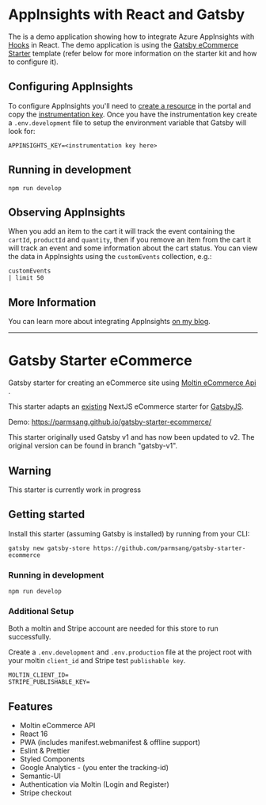 # AppInsights with React and Gatsby

The is a demo application showing how to integrate Azure AppInsights with
[Hooks](https://reactjs.org/docs/hooks-intro.html) in React. The demo
application is using the [Gatsby eCommerce Starter](#gatsby-starter-ecommerce)
template (refer below for more information on the starter kit and how to
configure it).

## Configuring AppInsights

To configure AppInsights you'll need to
[create a resource](https://docs.microsoft.com/en-gb/azure/azure-monitor/app/create-new-resource?WT.mc_id=reactappinsights-github-aapowell)
in the portal and copy the
[instrumentation key](https://docs.microsoft.com/en-gb/azure/azure-monitor/app/create-new-resource?WT.mc_id=reactappinsights-github-aapowell#copy-the-instrumentation-key).
Once you have the instrumentation key create a `.env.development` file to setup
the environment variable that Gatsby will look for:

```dosini
APPINSIGHTS_KEY=<instrumentation key here>
```

## Running in development

`npm run develop`

## Observing AppInsights

When you add an item to the cart it will track the event containing the
`cartId`, `productId` and `quantity`, then if you remove an item from the cart
it will track an event and some information about the cart status. You can view
the data in AppInsights using the `customEvents` collection, e.g.:

```
customEvents
| limit 50
```

## More Information

You can learn more about integrating AppInsights
[on my blog](https://www.aaron-powell.com/posts/2019-11-19-combining-react-hooks-with-appinsights/).

---

# Gatsby Starter eCommerce

Gatsby starter for creating an eCommerce site using
[Moltin eCommerce Api ](https://moltin.com/).

This starter adapts an
[existing](https://github.com/moltin-examples/nextjs-demo-store) NextJS
eCommerce starter for [GatsbyJS](https://www.gatsbyjs.org/).

Demo: <https://parmsang.github.io/gatsby-starter-ecommerce/>

This starter originally used Gatsby v1 and has now been updated to v2. The
original version can be found in branch "gatsby-v1".

## Warning

This starter is currently work in progress

## Getting started

Install this starter (assuming Gatsby is installed) by running from your CLI:

`gatsby new gatsby-store https://github.com/parmsang/gatsby-starter-ecommerce`

### Running in development

`npm run develop`

### Additional Setup

Both a moltin and Stripe account are needed for this store to run successfully.

Create a `.env.development` and `.env.production` file at the project root with
your moltin `client_id` and Stripe test `publishable key`.

```dosini
MOLTIN_CLIENT_ID=
STRIPE_PUBLISHABLE_KEY=
```

## Features

- Moltin eCommerce API
- React 16
- PWA (includes manifest.webmanifest & offline support)
- Eslint & Prettier
- Styled Components
- Google Analytics - (you enter the tracking-id)
- Semantic-UI
- Authentication via Moltin (Login and Register)
- Stripe checkout
